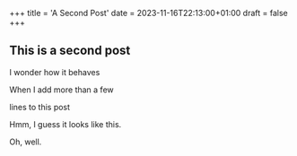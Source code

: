 +++
title = 'A Second Post'
date = 2023-11-16T22:13:00+01:00
draft = false
+++

## This is a second post

I wonder how it behaves

When I add more than a few

lines to this post

Hmm, I guess it looks like this.

Oh, well.
